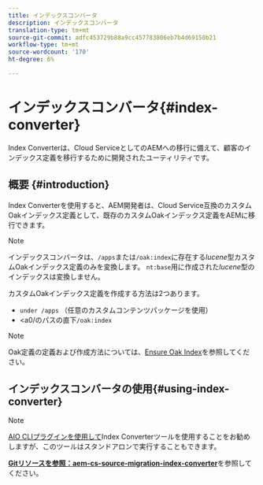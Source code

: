 ```yaml
---
title: インデックスコンバータ
description: インデックスコンバータ
translation-type: tm+mt
source-git-commit: adfc453729b88a9cc457783806eb7b4d69150b21
workflow-type: tm+mt
source-wordcount: '170'
ht-degree: 6%

---
```



# インデックスコンバータ{#index-converter}

Index Converterは、Cloud ServiceとしてのAEMへの移行に備えて、顧客のインデックス定義を移行するために開発されたユーティリティです。

## 概要 {#introduction}

Index Converterを使用すると、AEM開発者は、Cloud Service互換のカスタムOakインデックス定義として、既存のカスタムOakインデックス定義をAEMに移行できます。

>[!NOTE]
>インデックスコンバータは、`/apps`または`/oak:index`に存在する&#x200B;*lucene*&#x200B;型カスタムOakインデックス定義のみを変換します。 `nt:base`用に作成された&#x200B;*lucene*&#x200B;型のインデックスは変換しません。

カスタムOakインデックス定義を作成する方法は2つあります。

* `under /apps` （任意のカスタムコンテンツパッケージを使用）
* &lt;a0/のパスの直下`/oak:index`

>[!NOTE]
>Oak定義の定義および作成方法については、[Ensure Oak Index](https://adobe-consulting-services.github.io/acs-aem-commons/features/ensure-oak-index/index.html)を参照してください。

## インデックスコンバータの使用{#using-index-converter}

>[!NOTE]
>[AIO CLIプラグインを使用して](https://github.com/adobe/aio-cli-plugin-aem-cloud-service-migration)Index Converterツールを使用することをお勧めしますが、このツールはスタンドアロンで実行することもできます。

**[Gitリソースを参照：aem-cs-source-migration-index-converter](https://git.corp.adobe.com/vavarshn/aem-cloud-service-source-migration/blob/master/packages/index-converter/README.md)**&#x200B;を参照してください。

